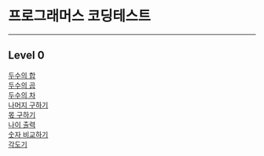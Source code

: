 # 프로그래머스 코딩테스트
<hr />

## Level 0
<a href="https://rec8730.tistory.com/138"> 두수의 합 </a><br/>
<a href="https://rec8730.tistory.com/132"> 두수의 곱 </a><br/>
<a href="https://rec8730.tistory.com/134"> 두수의 차 </a><br/>
<a href="https://rec8730.tistory.com/133"> 나머지 구하기 </a><br/>
<a href="https://rec8730.tistory.com/135"> 몫 구하기 </a><br/>
<a href="https://rec8730.tistory.com/136"> 나이 출력 </a><br/>
<a href="https://rec8730.tistory.com/137"> 숫자 비교하기 </a><br/>
<a href="https://rec8730.tistory.com/139"> 각도기 </a><br/>
